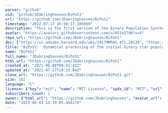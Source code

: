 ```yaml
---
parser: "github"
uid: "github/JDabringhausen/BiPoS1"
url: "https://github.com/JDabringhausen/BiPoS1"
timestamp: "2022-07-17 16:50:17.109499"
description: "This is the first version of the Binary Population Synthesizer (BiPoS1)"
avatar: "https://avatars.githubusercontent.com/u/85243796?v=4"
repo_url: "https://github.com/JDabringhausen/BiPoS1"
doi: ["https://ui.adsabs.harvard.edu/abs/2017MNRAS.471.2812B", "https://ui.adsabs.harvard.edu/abs/2021ascl.soft09029D/abstract"]
title: "BiPoS1:  Dynamical processing of the initial binary star population"
name: "BiPoS1"
full_name: "JDabringhausen/BiPoS1"
html_url: "https://github.com/JDabringhausen/BiPoS1"
created_at: "2021-06-08T09:42:43Z"
updated_at: "2021-07-27T10:15:04Z"
clone_url: "https://github.com/JDabringhausen/BiPoS1.git"
size: 102
language: "C"
license: {"key": "mit", "name": "MIT License", "spdx_id": "MIT", "url": "https://api.github.com/licenses/mit", "node_id": "MDc6TGljZW5zZTEz"}
subscribers_count: 1
owner: {"html_url": "https://github.com/JDabringhausen", "avatar_url": "https://avatars.githubusercontent.com/u/85243796?v=4", "login": "JDabringhausen", "type": "User"}
date: "2023-06-03 14:19:05.466178"
---
```


